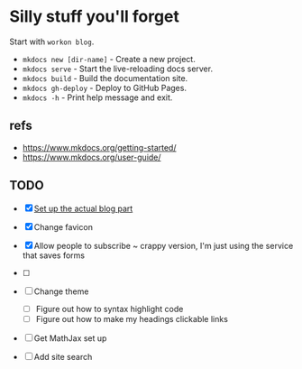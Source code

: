 # Silly stuff you'll forget

Start with `workon blog`.

* `mkdocs new [dir-name]` - Create a new project.
* `mkdocs serve` - Start the live-reloading docs server.
* `mkdocs build` - Build the documentation site.
* `mkdocs gh-deploy` - Deploy to GitHub Pages.
* `mkdocs -h` - Print help message and exit.

## refs
- https://www.mkdocs.org/getting-started/
- https://www.mkdocs.org/user-guide/ 

## TODO
- [x] [Set up the actual blog part](https://squidfunk.github.io/mkdocs-material/setup/setting-up-a-blog/)
- [x] Change favicon
- [x] Allow people to subscribe ~ crappy version, I'm just using the service that saves forms
- [ ] 
- [ ] Change theme
  - [ ] Figure out how to syntax highlight code
  - [ ] Figure out how to make my headings clickable links
- [ ] Get MathJax set up

- [ ] Add site search
